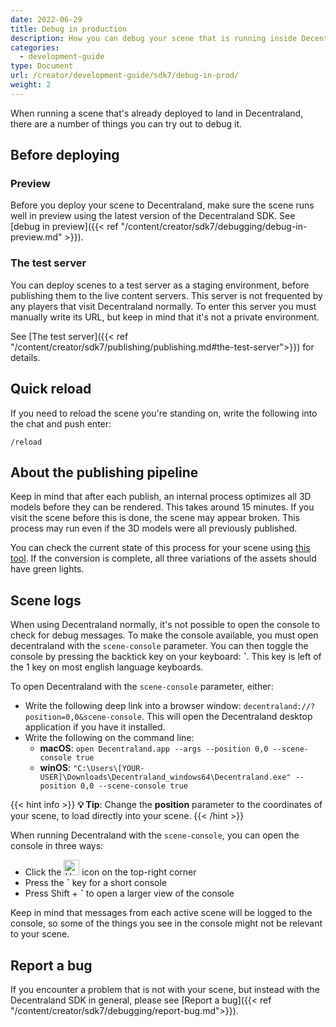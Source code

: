 ```yaml
---
date: 2022-06-29
title: Debug in production
description: How you can debug your scene that is running inside Decentraland
categories:
  - development-guide
type: Document
url: /creator/development-guide/sdk7/debug-in-prod/
weight: 2
---
```


When running a scene that's already deployed to land in Decentraland, there are a number of things you can try out to debug it.

## Before deploying

### Preview

Before you deploy your scene to Decentraland, make sure the scene runs well in preview using the latest version of the Decentraland SDK. See [debug in preview]({{< ref "/content/creator/sdk7/debugging/debug-in-preview.md" >}}).

### The test server

You can deploy scenes to a test server as a staging environment, before publishing them to the live content servers. This server is not frequented by any players that visit Decentraland normally. To enter this server you must manually write its URL, but keep in mind that it's not a private environment.

See [The test server]({{< ref "/content/creator/sdk7/publishing/publishing.md#the-test-server">}}) for details.

## Quick reload

If you need to reload the scene you're standing on, write the following into the chat and push enter:

`/reload`

## About the publishing pipeline

Keep in mind that after each publish, an internal process optimizes all 3D models before they can be rendered. This takes around 15 minutes. If you visit the scene before this is done, the scene may appear broken. This process may run even if the 3D models were all previously published.

You can check the current state of this process for your scene using [this tool](https://decentraland.github.io/opscli/). If the conversion is complete, all three variations of the assets should have green lights.

## Scene logs

When using Decentraland normally, it's not possible to open the console to check for debug messages. To make the console available, you must open decentraland with the `scene-console` parameter. You can then toggle the console by pressing the backtick key on your keyboard: **`**. This key is left of the 1 key on most english language keyboards.

To open Decentraland with the `scene-console` parameter, either:

- Write the following deep link into a browser window: `decentraland://?position=0,0&scene-console`. This will open the Decentraland desktop application if you have it installed.
- Write the following on the command line:
  - **macOS**: `open Decentraland.app --args --position 0,0 --scene-console true`
  - **winOS**: `"C:\Users\[YOUR-USER]\Downloads\Decentraland_windows64\Decentraland.exe" --position 0,0 --scene-console true`

{{< hint info >}}
**💡 Tip**: Change the **position** parameter to the coordinates of your scene, to load directly into your scene.
{{< /hint >}}

When running Decentraland with the `scene-console`, you can open the console in three ways:

- Click the <img src="/images/console-icon.png" alt="Header" width="25"/> icon on the top-right corner
- Press the **`** key for a short console
- Press Shift + **\`** to open a larger view of the console


Keep in mind that messages from each active scene will be logged to the console, so some of the things you see in the console might not be relevant to your scene.

<!-- ## Access debug information

To view the full stack trace of each error message, you must deploy the scene with source maps included. With this you can also navigate the source code and even break points, all from the browser with the scene in production.

To do this, remove the following line from the `.dclignore` file in your scene before you publish the scene:

```
bin/*.map
```

{{< hint danger >}}
**❗Warning** Having the source maps uploaded as part of your scene might make it easier for bad actors to exploit your scene, or steal your code. Make sure you understand the risks of doing this.
{{< /hint >}}



### See debug panel

To view scene stats, add the following URL parameter:

`&SCENE_DEBUG_PANEL`

This will enable the option of opening a panel that displays stats that update in real time, including material count, entity count, processed messages, etc. See [view scene stats]({{< ref "/content/creator/sdk7/debugging/debug-in-preview.md#view-scene-stats">}}) for details.

With this flag enabled, you'll see a hint on the top-right corner of the screen, and you can press Y to open up this panel and see stats for the scene you're currently standing on.

{{< hint warning >}}
**📔 Note**: As accessing this implies changing the URL, it's not available when running the scene n the Desktop client.
{{< /hint >}}

### See FPS panel

To see the current FPS (Frames Per Second) of the explorer, type `/showfps` into the chat window, and this will display the FPS panel.

Keep in mind that these FPS values may vary depending on the machine you're using, and may also be affected by neighboring scenes.

It's still a valuable way to assess the performance of the scene more objectively.

They count the frame per second of the Decentraland explorer, not of a single scene. You can try to isolate what effect neighbors have on the FPS by reducing the line of sight property on the settings, to load less content at a time. -->

## Report a bug

If you encounter a problem that is not with your scene, but instead with the Decentraland SDK in general, please see [Report a bug]({{< ref "/content/creator/sdk7/debugging/report-bug.md">}}).

